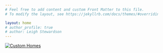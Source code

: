 ```yaml
---
# Feel free to add content and custom Front Matter to this file.
# To modify the layout, see https://jekyllrb.com/docs/themes/#overriding-theme-defaults

layout: home
# author_profile: true
# author: Leigh Stewardson
---
```


<!--  ![Custom Homes](/izzetcan.github.io/assets/images/W29-E-19.jpg){: .avatar} -->
[![Custom Homes](/izzetcan.github.io/assets/images/W29-E-19.jpg)](/izzetcan.github.io/customHomes)

<!-- section [Custom Homes](/izzetcan.github.io/customHomes) and section [Commercial](/izzetcan.github.io/commercial) -->
